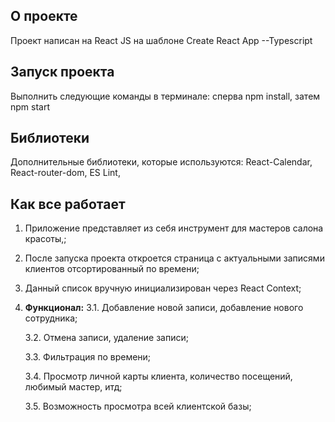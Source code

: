 ## О проекте 
Проект написан на React JS на шаблоне Create React App --Typescript

## **Запуск проекта**

Выполнить следующие команды в терминале: сперва npm install, затем npm start

## **Библиотеки**
Дополнительные библиотеки, которые используются:
React-Calendar, React-router-dom, ES Lint,

## **Как все работает**
1. Приложение представляет из себя инструмент для мастеров салона красоты,;
2. После запуска проекта откроется страница с актуальными записями клиентов отсортированный по времени;
3. Данный список вручную инициализирован через React Context;
4. **Функционал:**
   3.1. Добавление новой записи, добавление нового сотрудника;

   3.2. Отмена записи, удаление записи;

   3.3. Фильтрация по времени;

   3.4. Просмотр личной карты клиента, количество посещений, любимый мастер, итд;

   3.5. Возможность просмотра всей клиентской базы;

